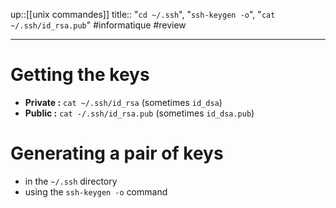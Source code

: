 up::[[unix commandes]]
title:: "`cd ~/.ssh`", "`ssh-keygen -o`", "`cat ~/.ssh/id_rsa.pub`"
#informatique #review 

---

# Getting the keys
 - **Private :** `cat ~/.ssh/id_rsa` (sometimes `id_dsa`)
 - **Public :** `cat -/.ssh/id_rsa.pub` (sometimes `id_dsa.pub`)

# Generating a pair of keys

 - in the `~/.ssh` directory
 - using the `ssh-keygen -o` command
